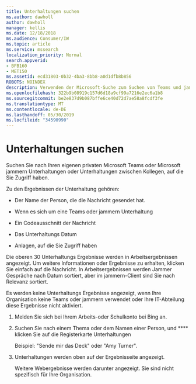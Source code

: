 ```yaml
---
title: Unterhaltungen suchen
ms.author: dawholl
author: dawholl
manager: kellis
ms.date: 12/18/2018
ms.audience: Consumer/IW
ms.topic: article
ms.service: mssearch
localization_priority: Normal
search.appverid:
- BFB160
- MET150
ms.assetid: ecd31803-0b32-4ba3-8bb8-a0d1dfb8b856
ROBOTS: NOINDEX
description: Verwenden der Microsoft-Suche zum Suchen von Teams und jammern von Unterhaltungen und den Details, die angezeigt werden
ms.openlocfilehash: 322b9b08919c157d6d18a9cf99a7216e2ec6a1b8
ms.sourcegitcommit: be2e837d9b087bffe6ce40d72d7ae58a8fcdf3fe
ms.translationtype: MT
ms.contentlocale: de-DE
ms.lasthandoff: 05/30/2019
ms.locfileid: "34590990"
---
```

# <a name="find-conversations"></a>Unterhaltungen suchen

Suchen Sie nach Ihren eigenen privaten Microsoft Teams oder Microsoft jammern Unterhaltungen oder Unterhaltungen zwischen Kollegen, auf die Sie Zugriff haben.
  
Zu den Ergebnissen der Unterhaltung gehören:
  
- Der Name der Person, die die Nachricht gesendet hat.
    
- Wenn es sich um eine Teams oder jammern Unterhaltung
    
- Ein Codeausschnitt der Nachricht
    
- Das Unterhaltungs Datum
    
- Anlagen, auf die Sie Zugriff haben
    
Die oberen 30 Unterhaltungs Ergebnisse werden in Arbeitsergebnissen angezeigt. Um weitere Informationen oder Ergebnisse zu erhalten, klicken Sie einfach auf die Nachricht. In Arbeitsergebnissen werden Jammer Gespräche nach Datum sortiert, aber im jammern-Client sind Sie nach Relevanz sortiert.
  
Es werden keine Unterhaltungs Ergebnisse angezeigt, wenn Ihre Organisation keine Teams oder jammern verwendet oder Ihre IT-Abteilung diese Ergebnisse nicht aktiviert.
  
1. Melden Sie sich bei Ihrem Arbeits-oder Schulkonto bei Bing an.
    
2. Suchen Sie nach einem Thema oder dem Namen einer Person, und **** klicken Sie auf die Registerkarte Unterhaltungen 
    
    Beispiel: "Sende mir das Deck" oder "Amy Turner".
    
3. Unterhaltungen werden oben auf der Ergebnisseite angezeigt.
    
    Weitere Webergebnisse werden darunter angezeigt. Sie sind nicht spezifisch für Ihre Organisation.
    


